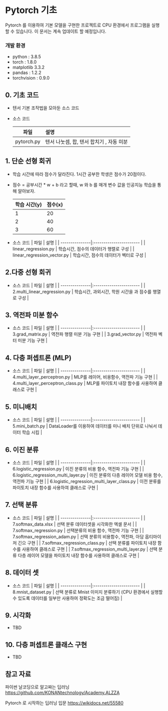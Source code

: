 # Pytorch 기초 

Pytorch 를 이용하여 기본 모델을 구현한 프로젝트로 CPU 환경에서 프로그램을 실행할 수 있습니다. 이 문서는 계속 업데이트 할 예정입니다.

### 개발 환경
* python : 3.8.5
* torch  : 1.8.0
* matplotlib 3.3.2
* pandas : 1.2.2 
* torchvision : 0.9.0
  
## 0. 기초 코드
* 텐서 기본 조작법을 모아둔 소스 코드
* 소스 코드

    | 파일           |  설명           |
    | ---------------|:----------------------- |
    | pytorch.py     | 텐서 나눗셈, 합, 텐서 합치기 , 자동 미분    |
 

## 1. 단순 선형 회귀 
* 학습 시간에 따라 점수가 달라진다.  1시간 공부한 학생은 점수가 20점이다.
* 점수 = 공부시간 * w + b  라고 할때, w 와 b 를 매개 변수 값을 인공지능 학습을 통해 알아보자.

    | 학습 시간(y)  | 점수(x)         |
    | ----------|:------------------ |
    | 1    | 20   |
    | 2    | 40   |
    | 3    | 60   |

* 소스 코드
    | 파일           |  설명           |
    | ---------------|:----------------------- |
    | linear_regression.py     |  학습시간, 점수의 데이터가 행렬로 구성   |
    | linear_regression_vector.py     |  학습시간, 점수의 데이터가 벡터로 구성     |

## 2.다중 선형 회귀 
  * 소스 코드
    | 파일           |  설명           |
    | ---------------|:----------------------- |
    | 2.multi_linear_regression.py     |  학습시간, 과외시간, 학원 시간을 과 점수를 행열로 구성   |

## 3. 역전파 미분 함수 
  * 소스 코드
    | 파일           |  설명           |
    | ---------------|:----------------------- |
    | 3.grad_matrix.py | 역전파 행렬 미분 기능 구현  |
    | 3.grad_vector.py    | 역전파 벡터 미분 기능 구현   |

## 4. 다층 퍼셉트론 (MLP) 
  * 소스 코드
    | 파일           |  설명           |
    | ---------------|:----------------------- |
    | 4.multi_layer_perceptron.py | MLP를 레이어, 비용함수, 역전파 기능 구현   |
    | 4.multi_layer_perceptron_class.py    |  MLP를 파이토치 내장 함수를 사용하여 클래스로 구현    |
## 5. 미니배치
* 소스 코드
    | 파일           |  설명           |
    | ---------------|:----------------------- |
    | 5.mini_batch.py | DataLoader를 이용하여 데이터를 미니 배치 단위로 나눠서 데이터 학습 시킴   |
## 6. 이진 분류
* 소스 코드
    | 파일           |  설명           |
    | ---------------|:----------------------- |
    | 6.logistic_regression.py | 이진 분류의 비용 함수, 역전파 기능 구현   |
    | 6.logistic_regression_multi_layer.py | 이진 분류의 다층 레이어 모델 비용 함수, 역전파 기능 구현    |
    | 6.logistic_regression_multi_layer_class.py | 이전 분류를 파이토치 내장 함수를 사용하여 클래스로 구현      |
## 7. 선택 분류
* 소스 코드
    | 파일           |  설명           |
    | ---------------|:----------------------- |
    | 7.softmax_data.xlsx | 선택 분류 데이터셋을 시각화한 엑셀 문서   |
    | 7.softmax_regression.py | 선택분류의  비용 함수, 역전파 기능 구현    |
    |  7.softmax_regression_adam.py | 선택 분류의 비용함수, 역전파, 아담 옵티마이저 긴으 구현   |
    |  7.softmax_regression_class.py |  선택 분류를 파이토치 내장 함수를 사용하여 클래스로 구현   |
    |  7.softmax_regression_multi_layer.py | 선택 분류 다층 레이어 모델을 파이토치 내장 함수를 사용하여 클래스로 구현  |
## 8. 데이터 셋
* 소스 코드
    | 파일           |  설명           |
    | ---------------|:----------------------- |
    | 8.mnist_dataset.py | 선택 분류로 Mnist 이미지 분류하기 (CPU 환경에서 실행할 수 있도록 데이터를 일부만 사용하여 정확도는 조금 떨어짐) |
## 9. 시각화
* TBD
## 10. 다층 퍼셉트론 클래스 구현
* TBD

## 참고 자료 
파이썬 날코딩으로 알고짜는 딥러닝 https://github.com/KONANtechnology/Academy.ALZZA

Pytorch 로 시작하는 딥러닝 입문 https://wikidocs.net/55580